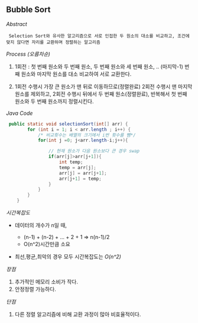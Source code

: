<h2> Bubble Sort </h2>
<em>Abstract</em>

     Selection Sort와 유사한 알고리즘으로 서로 인접한 두 원소의 대소를 비교하고, 조건에 맞지 않다면 자리를 교환하며 정렬하는 알고리즘

<em>Process (오름차순)</em>

1.  1회전 : 첫 번째 원소와 두 번째 원소, 두 번째 원소와 세 번째 원소, .. (마지막-1) 번째 원소와 마지막 원소를 대소 비교하여 서로 교환한다.

2.  1회전 수행시 가장 큰 원소가 맨 뒤로 이동하므로(정렬완료) 2회전 수행시 맨 마지막 원소를 제외하고, 2회전 수행시 뒤에서 두 번째 원소(정렬완료), 반복해서 첫 번째 원소와 두 번째 원소까지 정렬시킨다.

<em>Java Code</em>

```java
 public static void selectionSort(int[] arr) {
        for (int i = 1; i < arr.length ; i++) {
            /* 비교횟수는 배열의 크기에서 i번 횟수를 뺌*/
            for(int j =0; j<arr.length-i;j++){

                // 현재 원소가 다음 원소보다 큰 경우 swap
                if(arr[j]>arr[j+1]){
                    int temp;
                    temp = arr[j];
                    arr[j] = arr[j+1];
                    arr[j+1] = temp;
                }
            }
        }
    }
```

<em>시간복잡도</em>

- 데이터의 개수가 n일 때,

  - (n-1) + (n-2) + ... + 2 + 1 => n(n-1)/2
  - O(n^2)시간만큼 소요

- 최선,평균,최악의 경우 모두 시간복잡도는 <em>O(n^2)</em>

<em>장점</em>

1.  추가적인 메모리 소비가 작다.
2.  안정정렬 가능하다.

<em>단점</em>

1.  다른 정렬 알고리즘에 비해 교환 과정이 많아 비효율적이다.
